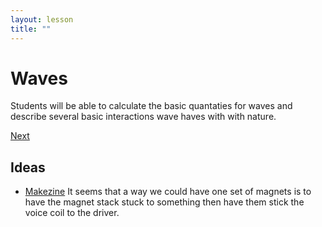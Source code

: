 ```yaml
---
layout: lesson
title: ""
---
```

<script src="https://cdn.mathjax.org/mathjax/latest/MathJax.js?config=TeX-AMS-MML_HTMLorMML" type="text/javascript"></script>

<!--<center>
<img src="images/pt-row-col.png" alt="drawing" width="90%"/>
</center>
-->

# Waves
Students will be able to calculate the basic quantaties for waves and describe several basic interactions wave haves with with nature.

[Next](./3.1-waves)

## Ideas
  * [Makezine](https://makezine.com/projects/styrofoam-plate-speaker/)
  It seems that a way we could have one set of magnets is to have the magnet stack stuck to something then have them stick the voice coil to the driver.
  